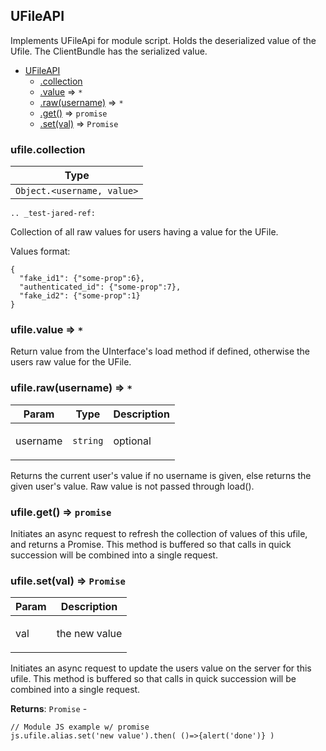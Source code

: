 <a name="UFileAPI"></a>

## UFileAPI
Implements UFileApi for module script. Holds the deserialized value of the
Ufile. The ClientBundle has the serialized value.


* [UFileAPI](#UFileAPI)
    * [.collection](#UFileAPI.UFileWrapper+collection)
    * [.value](#UFileAPI+value) ⇒ <code>\*</code>
    * [.raw(username)](#UFileAPI+raw) ⇒ <code>\*</code>
    * [.get()](#UFileAPI+get) ⇒ <code>promise</code>
    * [.set(val)](#UFileAPI+set) ⇒ <code>Promise</code>

<a name="UFileAPI.UFileWrapper+collection"></a>

### ufile.collection
<table>
  <thead>
    <tr>
      <th>Type</th>
    </tr>
  </thead>
  <tbody>
<tr>
    <td><code>Object.&lt;username, value&gt;</code></td>
    </tr>  </tbody>
</table>

```eval_rst
.. _test-jared-ref:
```
Collection of all raw values for users having a value for the UFile.

Values format:
<!-- ufile-collection-format -->

    {
      "fake_id1": {"some-prop":6},
      "authenticated_id": {"some-prop":7},
      "fake_id2": {"some-prop":1}
    }
<!-- end-label -->

<a name="UFileAPI+value"></a>

### ufile.value ⇒ <code>\*</code>
Return value from the UInterface's load method if defined, otherwise
the users raw value for the UFile.

<a name="UFileAPI+raw"></a>

### ufile.raw(username) ⇒ <code>\*</code>
<table>
  <thead>
    <tr>
      <th>Param</th><th>Type</th><th>Description</th>
    </tr>
  </thead>
  <tbody>
<tr>
    <td>username</td><td><code>string</code></td><td><p>optional</p>
</td>
    </tr>  </tbody>
</table>

Returns the current user's value if no username is given, else returns the
given user's value. Raw value is not passed through load().

<a name="UFileAPI+get"></a>

### ufile.get() ⇒ <code>promise</code>
Initiates an async request to refresh the collection of values of this
ufile, and returns a Promise. This method is buffered so that calls in
quick succession will be combined into a single request.

<a name="UFileAPI+set"></a>

### ufile.set(val) ⇒ <code>Promise</code>
<table>
  <thead>
    <tr>
      <th>Param</th><th>Description</th>
    </tr>
  </thead>
  <tbody>
<tr>
    <td>val</td><td><p>the new value</p>
</td>
    </tr>  </tbody>
</table>

Initiates an async request to update the users value on the server for
this ufile.  This method is buffered so that calls in quick succession
will be combined into a single request.

**Returns**: <code>Promise</code> - <!-- ufile-set-example -->

    // Module JS example w/ promise
    js.ufile.alias.set('new value').then( ()=>{alert('done')} ) 
    
<!-- end-label -->  
